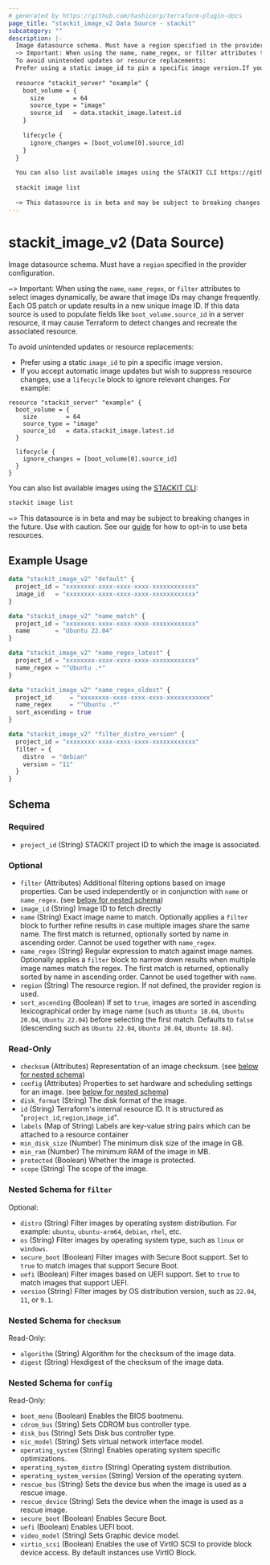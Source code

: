 ```yaml
---
# generated by https://github.com/hashicorp/terraform-plugin-docs
page_title: "stackit_image_v2 Data Source - stackit"
subcategory: ""
description: |-
  Image datasource schema. Must have a region specified in the provider configuration.
  ~> Important: When using the name, name_regex, or filter attributes to select images dynamically, be aware that image IDs may change frequently. Each OS patch or update results in a new unique image ID. If this data source is used to populate fields like boot_volume.source_id in a server resource, it may cause Terraform to detect changes and recreate the associated resource.
  To avoid unintended updates or resource replacements:
  Prefer using a static image_id to pin a specific image version.If you accept automatic image updates but wish to suppress resource changes, use a lifecycle block to ignore relevant changes. For example:
  
  resource "stackit_server" "example" {
    boot_volume = {
      size        = 64
      source_type = "image"
      source_id   = data.stackit_image.latest.id
    }
  
    lifecycle {
      ignore_changes = [boot_volume[0].source_id]
    }
  }
  
  You can also list available images using the STACKIT CLI https://github.com/stackitcloud/stackit-cli:
  
  stackit image list
  
  ~> This datasource is in beta and may be subject to breaking changes in the future. Use with caution. See our guide https://registry.terraform.io/providers/stackitcloud/stackit/latest/docs/guides/opting_into_beta_resources for how to opt-in to use beta resources.
---
```


# stackit_image_v2 (Data Source)

Image datasource schema. Must have a `region` specified in the provider configuration.

~> Important: When using the `name`, `name_regex`, or `filter` attributes to select images dynamically, be aware that image IDs may change frequently. Each OS patch or update results in a new unique image ID. If this data source is used to populate fields like `boot_volume.source_id` in a server resource, it may cause Terraform to detect changes and recreate the associated resource.

To avoid unintended updates or resource replacements:
 - Prefer using a static `image_id` to pin a specific image version.
 - If you accept automatic image updates but wish to suppress resource changes, use a `lifecycle` block to ignore relevant changes. For example:

```hcl
resource "stackit_server" "example" {
  boot_volume = {
    size        = 64
    source_type = "image"
    source_id   = data.stackit_image.latest.id
  }

  lifecycle {
    ignore_changes = [boot_volume[0].source_id]
  }
}
```

You can also list available images using the [STACKIT CLI](https://github.com/stackitcloud/stackit-cli):

```bash
stackit image list
```

~> This datasource is in beta and may be subject to breaking changes in the future. Use with caution. See our [guide](https://registry.terraform.io/providers/stackitcloud/stackit/latest/docs/guides/opting_into_beta_resources) for how to opt-in to use beta resources.

## Example Usage

```terraform
data "stackit_image_v2" "default" {
  project_id = "xxxxxxxx-xxxx-xxxx-xxxx-xxxxxxxxxxxx"
  image_id   = "xxxxxxxx-xxxx-xxxx-xxxx-xxxxxxxxxxxx"
}

data "stackit_image_v2" "name_match" {
  project_id = "xxxxxxxx-xxxx-xxxx-xxxx-xxxxxxxxxxxx"
  name       = "Ubuntu 22.04"
}

data "stackit_image_v2" "name_regex_latest" {
  project_id = "xxxxxxxx-xxxx-xxxx-xxxx-xxxxxxxxxxxx"
  name_regex = "^Ubuntu .*"
}

data "stackit_image_v2" "name_regex_oldest" {
  project_id     = "xxxxxxxx-xxxx-xxxx-xxxx-xxxxxxxxxxxx"
  name_regex     = "^Ubuntu .*"
  sort_ascending = true
}

data "stackit_image_v2" "filter_distro_version" {
  project_id = "xxxxxxxx-xxxx-xxxx-xxxx-xxxxxxxxxxxx"
  filter = {
    distro  = "debian"
    version = "11"
  }
}
```

<!-- schema generated by tfplugindocs -->
## Schema

### Required

- `project_id` (String) STACKIT project ID to which the image is associated.

### Optional

- `filter` (Attributes) Additional filtering options based on image properties. Can be used independently or in conjunction with `name` or `name_regex`. (see [below for nested schema](#nestedatt--filter))
- `image_id` (String) Image ID to fetch directly
- `name` (String) Exact image name to match. Optionally applies a `filter` block to further refine results in case multiple images share the same name. The first match is returned, optionally sorted by name in ascending order. Cannot be used together with `name_regex`.
- `name_regex` (String) Regular expression to match against image names. Optionally applies a `filter` block to narrow down results when multiple image names match the regex. The first match is returned, optionally sorted by name in ascending order. Cannot be used together with `name`.
- `region` (String) The resource region. If not defined, the provider region is used.
- `sort_ascending` (Boolean) If set to `true`, images are sorted in ascending lexicographical order by image name (such as `Ubuntu 18.04`, `Ubuntu 20.04`, `Ubuntu 22.04`) before selecting the first match. Defaults to `false` (descending such as `Ubuntu 22.04`, `Ubuntu 20.04`, `Ubuntu 18.04`).

### Read-Only

- `checksum` (Attributes) Representation of an image checksum. (see [below for nested schema](#nestedatt--checksum))
- `config` (Attributes) Properties to set hardware and scheduling settings for an image. (see [below for nested schema](#nestedatt--config))
- `disk_format` (String) The disk format of the image.
- `id` (String) Terraform's internal resource ID. It is structured as "`project_id`,`region`,`image_id`".
- `labels` (Map of String) Labels are key-value string pairs which can be attached to a resource container
- `min_disk_size` (Number) The minimum disk size of the image in GB.
- `min_ram` (Number) The minimum RAM of the image in MB.
- `protected` (Boolean) Whether the image is protected.
- `scope` (String) The scope of the image.

<a id="nestedatt--filter"></a>
### Nested Schema for `filter`

Optional:

- `distro` (String) Filter images by operating system distribution. For example: `ubuntu`, `ubuntu-arm64`, `debian`, `rhel`, etc.
- `os` (String) Filter images by operating system type, such as `linux` or `windows`.
- `secure_boot` (Boolean) Filter images with Secure Boot support. Set to `true` to match images that support Secure Boot.
- `uefi` (Boolean) Filter images based on UEFI support. Set to `true` to match images that support UEFI.
- `version` (String) Filter images by OS distribution version, such as `22.04`, `11`, or `9.1`.


<a id="nestedatt--checksum"></a>
### Nested Schema for `checksum`

Read-Only:

- `algorithm` (String) Algorithm for the checksum of the image data.
- `digest` (String) Hexdigest of the checksum of the image data.


<a id="nestedatt--config"></a>
### Nested Schema for `config`

Read-Only:

- `boot_menu` (Boolean) Enables the BIOS bootmenu.
- `cdrom_bus` (String) Sets CDROM bus controller type.
- `disk_bus` (String) Sets Disk bus controller type.
- `nic_model` (String) Sets virtual network interface model.
- `operating_system` (String) Enables operating system specific optimizations.
- `operating_system_distro` (String) Operating system distribution.
- `operating_system_version` (String) Version of the operating system.
- `rescue_bus` (String) Sets the device bus when the image is used as a rescue image.
- `rescue_device` (String) Sets the device when the image is used as a rescue image.
- `secure_boot` (Boolean) Enables Secure Boot.
- `uefi` (Boolean) Enables UEFI boot.
- `video_model` (String) Sets Graphic device model.
- `virtio_scsi` (Boolean) Enables the use of VirtIO SCSI to provide block device access. By default instances use VirtIO Block.
